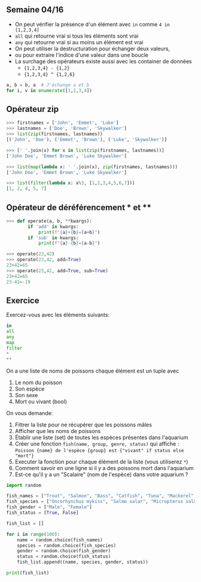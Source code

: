 ## Semaine 04/16

- On peut vérifier la présence d'un élément avec `in` comme `4 in [1,2,3,4]`
- `all` qui retourne vrai si tous les éléments sont vrai
- `any` qui retourne vrai si au moins un élément est vrai
- On peut utiliser la destructuration pour échanger deux valeurs, 
- ou pour extraire l'indice d'une valeur dans une boucle 
- La surchage des opérateurs existe aussi avec les container de données
  - `{1,2,3,4} - {1,2}`
  - `{1,2,3,4} ^ {1,2,6}`

```python
a, b = b, a  # J'échange a et b
for i, v in enumerate([1,2,3,4])
```

## Opérateur zip

```python
>>> firstnames = ['John', 'Emmet', 'Luke']
>>> lastnames = ['Doe', 'Brown', 'Skywalker']
>>> list(zip(firstnames, lastnames))
[('John', 'Doe'), ('Emmet', 'Brown'), ('Luke', 'Skywalker')]

>>> [' '.join(x) for x in list(zip(firstnames, lastnames))]
['John Doe', 'Emmet Brown', 'Luke Skywalker']

>>> list(map(lambda x: ' '.join(x), zip(firstnames, lastnames)))
['John Doe', 'Emmet Brown', 'Luke Skywalker']

>>> list(filter(lambda x: x%3, [1,2,3,4,5,6,7]))
[1, 2, 4, 5, 7]
```

## Opérateur de déréférencement * et **

```python
>>> def operate(a, b, **kwargs):
        if 'add' in kwargs:
            print(f"{a}+{b}={a+b}")
        if 'sub' in kwargs:
            print(f"{a}-{b}={a-b}")

>>> operate(23,42)
>>> operate(23,42, add=True)
23+42=65
>>> operate(23,42, add=True, sub=True)
23+42=65
23-42=-19
```

## Exercice

Exercez-vous avec les éléments suivants:

```python
in 
all
any 
map
filter
*
**
```

On a une liste de noms de poissons chaque élément est un tuple avec 

1. Le nom du poisson
2. Son espèce
3. Son sexe
4. Mort ou vivant (bool)

On vous demande: 
1. Filtrer la liste pour ne récupérer que les poissons mâles
2. Afficher que les noms de poissons
3. Établir une liste (set) de toutes les espèces présentes dans l'aquarium
4. Créer une fonction `fish(name, group, genre, status)` qui affiche :
    `Poisson {name} de l'espèce {group} est {"vivant" if status else "mort"}`
5. Executer la fonction pour chaque élément de la liste (vous utiliserez `*`)
6. Comment savoir en une ligne si il y a des poissons mort dans l'aquarium
7. Est-ce qu'il y a un "Scalaire" (nom de l'espèce) dans votre aquarium ?

```python
import random

fish_names = ["Trout", "Salmon", "Bass", "Catfish", "Tuna", "Mackerel", "Sardine", "Haddock", "Halibut", "Cod"]
fish_species = ["Oncorhynchus mykiss", "Salmo salar", "Micropterus salmoides", "Ictalurus punctatus", "Thunnus albacares", "Scomber scombrus", "Sardina pilchardus", "Melanogrammus aeglefinus", "Hippoglossus hippoglossus", "Gadus morhua"]
fish_gender = ["Male", "Female"]
fish_status = [True, False]

fish_list = []

for i in range(100):
    name = random.choice(fish_names)
    species = random.choice(fish_species)
    gender = random.choice(fish_gender)
    status = random.choice(fish_status)
    fish_list.append((name, species, gender, status))

print(fish_list)
```
